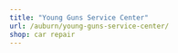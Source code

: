 ```yaml
---
title: "Young Guns Service Center"
url: /auburn/young-guns-service-center/
shop: car repair
---
```

